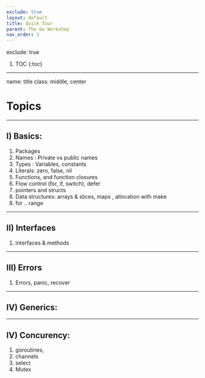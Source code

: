 ```yaml
---
exclude: true
layout: default
title: Quick Tour
parent: The Go Workshop
nav_order: 1
---
```


exclude: true
1. TOC
{:toc}

---

name: title
class: middle, center
# Topics

---
## I) Basics: 
  1. Packages
  2. Names : Private vs public names
  3. Types : Variables, constants
  4. Literals: zero, false, nil
  5. Functions, and function closures
  6. Flow control (for, if, switch), defer
  8. pointers and structs
  9. Data structures: arrays & slices, maps , allocation with make 
  10. for .. range

---
## II) Interfaces
  1. interfaces & methods

---
## III) Errors
  1. Errors, panic, recover


---
## IV) Generics: 

---
## IV) Concurency: 
  1. goroutines, 
  2. channels
  3. select
  4. Mutex

